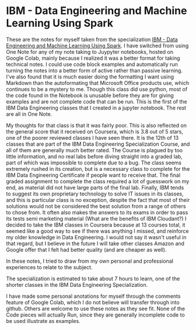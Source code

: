 # IBM - Data Engineering and Machine Learning Using Spark

These are the notes for myself taken from the specialization [IBM - Data Engineering and Machine Learning Using Spark](https://www.coursera.org/learn/data-engineering-and-machine-learning-using-spark). I have switched from using One Note for any of my note taking to Juypyter notebooks, hosted on Google Colab, mainly because I realized it was a better format for taking technical notes. I could use code block examples and automatically run turning the notes into a better form of active rather than passive learning. I've also found that it is much easier doing the formatting I want using Markdown than the autoformating that Microsoft Office products use, which continues to be a mystery to me. Though this class did use python, most of the code found in the Notebook is unusable before they are for giving examples and are not complete code that can be run. This is the first of the IBM Data Engineering classes that I created in a jupyter notebook. The rest are all in One Note.

My thoughts for that class is that it was fairly poor. This is also reflected on the general score that it received on Coursera, which is 3.8 out of 5 stars, one of the poorer reviewed classes I have seen there. It is the 12th of 13 classes that are part of the IBM Data Engineering Specialization Course, and all of them are generally much better rated. The Course is plagued by too little information, and no real labs before diving straight into a graded lab, part of which was impossible to complete due to a bug. The class seems extremely rushed in its creation, but is a necessary class to complete for the IBM Data Engineering Certificate if people want to receive that. The final graded assignment to complete the class required a lot of guesswork on my end, as material did not have large parts of the final lab. Finally, IBM tends to suggest its own proprietary technology to solve IT issues in its classes, and this is particular class is no exception, despite the fact that most of their solutions would not be considered the best solution from a range of others to chose from. It often also makes the answers to its exams in order to pass its tests semi marketing material (What are the benefits of IBM Cloudant?) I decided to take the IBM classes in Coursera because at 13 courses total, it seemed like a good way to see if there was anything I missed, and reinforce my older knowledge in Data Engineering. I would not say it wasn't useful in that regard, but I believe in the future I will take other classes Amazon and Google offer that I felt had better quality (and are cheaper as well).

In these notes, I tried to draw from my own personal and professional experiences to relate to the subject.

The specialization is estimated to take about 7 hours to learn, one of the shorter classes in the IBM Data Engineering Specialization.

I have made some personal anotations for myself through the comments feature of Google Colab, which I do not believe will transfer through into github. Others are welcome to use these notes as they see fit. None of the Code pieces will actually Run, since they are generally incomplete code to be used illustrate as examples.
